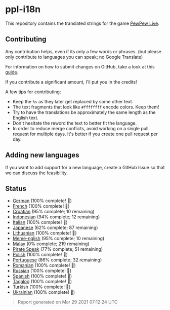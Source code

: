 [//]: # "This file is automatically generated by generate_readme.py"
# ppl-i18n
This repository contains the translated strings for the game [PewPew Live](https://pewpew.live).
## Contributing
Any contribution helps, even if its only a few words or phrases.
(but please only contribute to languages you can speak; no Google Translate)

For information on how to submit changes on GitHub, take a look at this [guide](https://docs.github.com/en/free-pro-team@latest/github/managing-files-in-a-repository/editing-files-in-another-users-repository).

If you contribute a significant amount, I'll put you in the credits!

A few tips for contributing:
* Keep the `%s` as they later get replaced by some other text.
* The text fragments that look like `#ffffffff` encode colors. Keep them!
* Try to have the translations be approximately the same length as the English text.
* Don't hesitate the reword the text to better fit the language.
* In order to reduce merge conflicts, avoid working on a single pull request for multiple days. It's better if you create one pull request per day.
## Adding new languages
If you want to add support for a new language, create a GitHub Issue so that we can discuss
the feasibility.
## Status
* [German](/translations/deu.po) (100% complete! 🎉)
* [French](/translations/fra.po) (100% complete! 🎉)
* [Croatian](/translations/hrv.po) (95% complete; 10 remaining)
* [Indonesian](/translations/ind.po) (94% complete; 12 remaining)
* [Italian](/translations/ita.po) (100% complete! 🎉)
* [Japanese](/translations/jpn.po) (62% complete; 87 remaining)
* [Lithuanian](/translations/lit.po) (100% complete! 🎉)
* [Meme-nglish](/translations/meme.po) (95% complete; 10 remaining)
* [Malay](/translations/msa.po) (0% complete; 219 remaining)
* [Pirate Speak](/translations/pirate.po) (77% complete; 51 remaining)
* [Polish](/translations/pol.po) (100% complete! 🎉)
* [Portuguese](/translations/por.po) (86% complete; 32 remaining)
* [Romanian](/translations/ron.po) (100% complete! 🎉)
* [Russian](/translations/rus.po) (100% complete! 🎉)
* [Spanish](/translations/spa.po) (100% complete! 🎉)
* [Tagalog](/translations/tgl.po) (100% complete! 🎉)
* [Turkish](/translations/tur.po) (100% complete! 🎉)
* [Ukrainian](/translations/ukr.po) (100% complete! 🎉)
> Report generated on Mar 29 2021 07:12:24 UTC